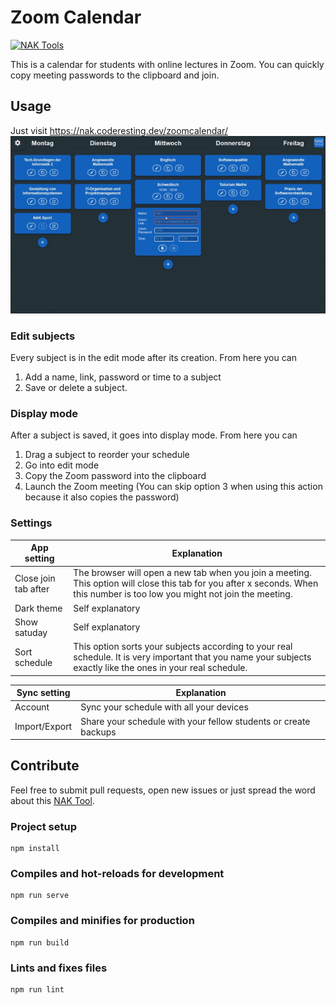 # Zoom Calendar

[![NAK Tools](https://img.shields.io/badge/NAK%20Tools-member-blue)](https://nak.coderesting.dev/)

This is a calendar for students with online lectures in Zoom. You can quickly copy meeting passwords to the clipboard and join.

## Usage

Just visit https://nak.coderesting.dev/zoomcalendar/
[<img src="meta/usage.gif" width="1000">](https://nak.coderesting.dev/zoomcalendar/)

### Edit subjects

Every subject is in the edit mode after its creation. From here you can

1. Add a name, link, password or time to a subject
2. Save or delete a subject.

### Display mode

After a subject is saved, it goes into display mode. From here you can

1. Drag a subject to reorder your schedule
2. Go into edit mode
3. Copy the Zoom password into the clipboard
4. Launch the Zoom meeting (You can skip option 3 when using this action because it also copies the password)

### Settings

<!-- prettier-ignore -->
| App setting            | Explanation|
| ---------------------- | ---------------------- |
| Close join tab after | The browser will open a new tab when you join a meeting. This option will close this tab for you after x seconds. When this number is too low you might not join the meeting.|
| Dark theme           | Self explanatory |
| Show satuday           | Self explanatory |
| Sort schedule        | This option sorts your subjects according to your real schedule. It is very important that you name your subjects exactly like the ones in your real schedule. |

<!-- prettier-ignore -->
| Sync setting            | Explanation|
| ---------------------- | ---------------------- |
| Account       | Sync your schedule with all your devices |
| Import/Export        | Share your schedule with your fellow students or create backups |

## Contribute

Feel free to submit pull requests, open new issues or just spread the word about this [NAK Tool](https://nak.coderesting.dev/).

### Project setup

```
npm install
```

### Compiles and hot-reloads for development

```
npm run serve
```

### Compiles and minifies for production

```
npm run build
```

### Lints and fixes files

```
npm run lint
```
